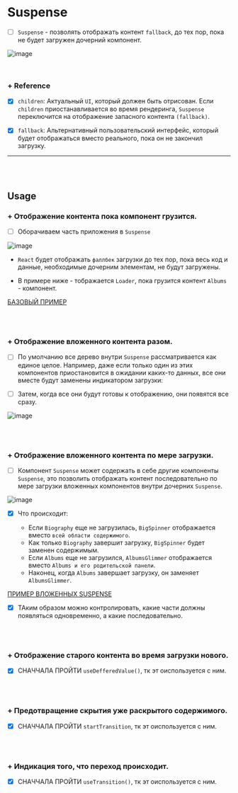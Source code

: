 # Suspense

- [ ] `Suspense` - позволять отображать контент `fallback`, до тех пор, пока не будет загружен дочерний компонент.

![image](https://github.com/acidshotgun/react-hooks-new/assets/117285472/e38d146b-c863-4c18-9037-e9708b7965a5)

<br>

<h3>+ Reference </h3>

- [x] `children`: Актуальный `UI`, который должен быть отрисован. Если `children` приостанавливается во время рендеринга, `Suspense` переключится на отображение запасного контента `(fallback)`.

- [x] `fallback`: Альтернативный пользовательский интерфейс, который будет отображаться вместо реального, пока он не закончил загрузку.

<hr>
<br>
<br>

<h2>Usage</h2>

<h3>+ Отображение контента пока компонент грузится.</h3>

  - [ ] Оборачиваем часть приложения в `Suspense`

  ![image](https://github.com/acidshotgun/react-hooks-new/assets/117285472/8a63dd1f-3599-4214-8990-60d25e742d6f)

  + `React` будет отображать `фаллбек` загрузки до тех пор, пока весь код и данные, необходимые дочерним элементам, не будут загружены.

  + В примере ниже - тображается `Loader`, пока грузится контент `Albums` - компонент.

  [БАЗОВЫЙ ПРИМЕР](https://codesandbox.io/p/sandbox/base-suspense-4gxz9x?file=%2Fsrc%2FArtistPage.js)

<br>
<br>

<h3>+ Отображение вложенного контента разом.</h3>

- [ ] По умолчанию все дерево внутри `Suspense` рассматривается как единое целое. Например, даже если только один из этих компонентов приостановится в ожидании каких-то данных, все они вместе будут заменены индикатором загрузки:

- [ ] Затем, когда все они будут готовы к отображению, они появятся все сразу.

![image](https://github.com/acidshotgun/react-hooks-new/assets/117285472/1c418c12-0cf4-47e0-9512-03345fa30a06)

<br>
<br>

<h3>+ Отображение вложенного контента по мере загрузки.</h3>

- [ ] Компонент `Suspense` может содержать в себе другие компоненты `Suspense`, это позволить отображать контент последовательно по мере загрузки вложенных компонентов внутри дочерних `Suspense`.

![image](https://github.com/acidshotgun/react-hooks-new/assets/117285472/79ca8125-ee8c-45c2-b478-caf3bb4419f5)

- [x] Что происходит:

  + Если `Biography` еще не загрузилась, `BigSpinner` отображается вместо `всей области содержимого`.
  + Как только `Biography` завершит загрузку, `BigSpinner` будет заменен содержимым.
  + Если `Albums` еще не загрузился, `AlbumsGlimmer` отображается вместо `Albums и его родительской панели`.
  + Наконец, когда `Albums` завершает загрузку, он заменяет `AlbumsGlimmer`.
     
[ПРИМЕР ВЛОЖЕННЫХ SUSPENSE](https://codesandbox.io/p/sandbox/nested-suspense-37hpgt?file=%2Fsrc%2FArtistPage.js)

- [x] ТАким образом можно контролировать, какие части должны появляться одновременно, а какие последовательно.

<br>
<br>

<h3>+ Отображение старого контента во время загрузки нового.</h3>

- [x] СНАЧЧАЛА ПРОЙТИ `useDefferedValue()`, тк эт оиспользуется с ним.

<br>
<br>

<h3>+ Предотвращение скрытия уже раскрытого содержимого.</h3>

- [x] СНАЧЧАЛА ПРОЙТИ `startTransition`, тк эт оиспользуется с ним.

<br>
<br>

<h3>+ Индикация того, что переход происходит.</h3>

- [x] СНАЧЧАЛА ПРОЙТИ `useTransition()`, тк эт оиспользуется с ним.

